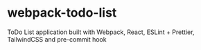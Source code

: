 # webpack-todo-list
ToDo List application built with Webpack, React, ESLint + Prettier, TailwindCSS and pre-commit hook
